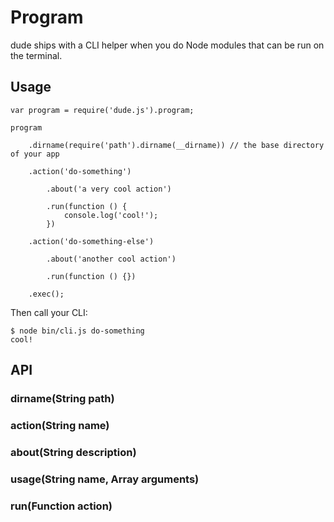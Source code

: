 # Program

dude ships with a CLI helper when you do Node modules that can be run on the terminal.

## Usage

	var program = require('dude.js').program;

	program
		
		.dirname(require('path').dirname(__dirname)) // the base directory of your app
		
		.action('do-something')
			
			.about('a very cool action')
			
			.run(function () {
				console.log('cool!');
			})

		.action('do-something-else')

			.about('another cool action')

			.run(function () {})

		.exec();

Then call your CLI:

	$ node bin/cli.js do-something
	cool!

## API

### dirname(String path)

### action(String name)

### about(String description)

### usage(String name, Array arguments)

### run(Function action)